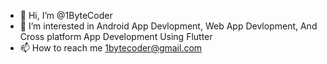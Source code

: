- 👋 Hi, I’m @1ByteCoder
- 👀 I’m interested in Android App Devlopment, Web App Devlopment, And Cross platform App Development Using Flutter
- 📫 How to reach me 1bytecoder@gmail.com

<!---
1ByteCoder/1ByteCoder is a ✨ special ✨ repository because its `README.md` (this file) appears on your GitHub profile.
You can click the Preview link to take a look at your changes.
--->
